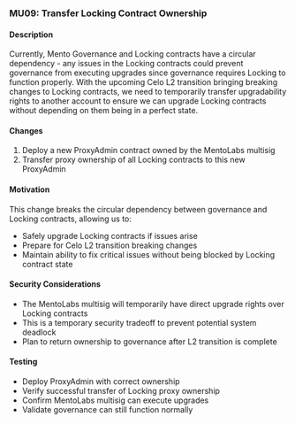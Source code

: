 ### MU09: Transfer Locking Contract Ownership

#### Description
Currently, Mento Governance and Locking contracts have a circular dependency - any issues in the Locking contracts could prevent governance from executing upgrades since governance requires Locking to function properly. With the upcoming Celo L2 transition bringing breaking changes to Locking contracts, we need to temporarily transfer upgradability rights to another account to ensure we can upgrade Locking contracts without depending on them being in a perfect state.

#### Changes
1. Deploy a new ProxyAdmin contract owned by the MentoLabs multisig
2. Transfer proxy ownership of all Locking contracts to this new ProxyAdmin

#### Motivation
This change breaks the circular dependency between governance and Locking contracts, allowing us to:
- Safely upgrade Locking contracts if issues arise
- Prepare for Celo L2 transition breaking changes
- Maintain ability to fix critical issues without being blocked by Locking contract state

#### Security Considerations
- The MentoLabs multisig will temporarily have direct upgrade rights over Locking contracts
- This is a temporary security tradeoff to prevent potential system deadlock
- Plan to return ownership to governance after L2 transition is complete

#### Testing
- Deploy ProxyAdmin with correct ownership
- Verify successful transfer of Locking proxy ownership
- Confirm MentoLabs multisig can execute upgrades
- Validate governance can still function normally